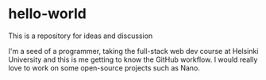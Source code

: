 # hello-world
This is a repository for ideas and discussion

I'm a seed of a programmer, taking the full-stack web dev course at Helsinki University and this is me getting to know the GitHub workflow. I would really love to work on some open-source projects such as Nano.
